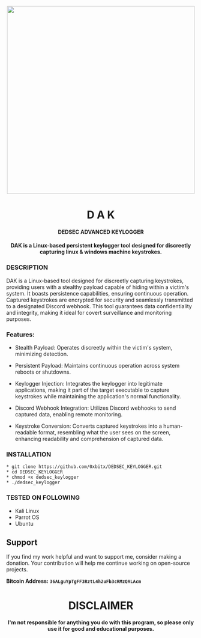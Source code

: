 

<p align="center">
<img src="https://media4.giphy.com/media/v1.Y2lkPTc5MGI3NjExNGFlY21ld3R2MHdsb3d2OGR4M240OXhwM3hxeWc3dWNtamR2bHR5MCZlcD12MV9pbnRlcm5hbF9naWZfYnlfaWQmY3Q9Zw/gi84IkFRzwube/giphy.webp", width="500", height="500">
</p>

<h1 align="center"> D A K </h1>
<h4 align="center"> DEDSEC ADVANCED KEYLOGGER </h4>
<h4 align="center"> DAK is a Linux-based persistent keylogger tool designed for discreetly capturing linux & windows machine keystrokes.</h4>


### DESCRIPTION

DAK is a Linux-based tool designed for discreetly capturing keystrokes, providing users with a stealthy payload capable of hiding within a victim's system. It boasts persistence capabilities, ensuring continuous operation. Captured keystrokes are encrypted for security and seamlessly transmitted to a designated Discord webhook. This tool guarantees data confidentiality and integrity, making it ideal for covert surveillance and monitoring purposes.

### Features:
   * Stealth Payload: Operates discreetly within the victim's system, minimizing detection.
    
   * Persistent Payload: Maintains continuous operation across system reboots or shutdowns.
    
   * Keylogger Injection: Integrates the keylogger into legitimate applications, making it part of the target executable to capture keystrokes while maintaining the application's normal functionality.
    
   * Discord Webhook Integration: Utilizes Discord webhooks to send captured data, enabling remote monitoring.
    
   * Keystroke Conversion: Converts captured keystrokes into a human-readable format, resembling what the user sees on the screen, enhancing readability and comprehension of captured data.

### INSTALLATION
    * git clone https://github.com/0xbitx/DEDSEC_KEYLOGGER.git
    * cd DEDSEC_KEYLOGGER
    * chmod +x dedsec_keylogger
    * ./dedsec_keylogger

### TESTED ON FOLLOWING
* Kali Linux 
* Parrot OS 
* Ubuntu

## Support

If you find my work helpful and want to support me, consider making a donation. Your contribution will help me continue working on open-source projects.

**Bitcoin Address: `36ALguYpTgFF3RztL4h2uFb3cRMzQALAcm`**
   
<h1 align="center"> DISCLAIMER </h1>

<h4 align="center">I'm not responsible for anything you do with this program, so please only use it for good and educational purposes. </h4>

